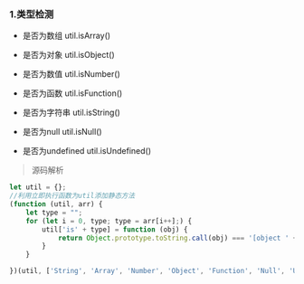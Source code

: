 ### 1.类型检测
- 是否为数组
util.isArray()

- 是否为对象
util.isObject()

- 是否为数值
util.isNumber()

- 是否为函数
util.isFunction()

- 是否为字符串
util.isString()

- 是否为null
util.isNull()

- 是否为undefined
util.isUndefined()

> 源码解析

``` javascript
let util = {};
//利用立即执行函数为util添加静态方法
(function (util, arr) {
    let type = "";
    for (let i = 0, type; type = arr[i++];) {
        util['is' + type] = function (obj) {
            return Object.prototype.toString.call(obj) === '[object ' + type + ']';
        }
    }

})(util, ['String', 'Array', 'Number', 'Object', 'Function', 'Null', 'Undefined']);

```

